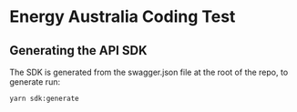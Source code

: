 # Energy Australia Coding Test

## Generating the API SDK
The SDK is generated from the swagger.json file at the root of the repo, to generate run:

```
yarn sdk:generate
```